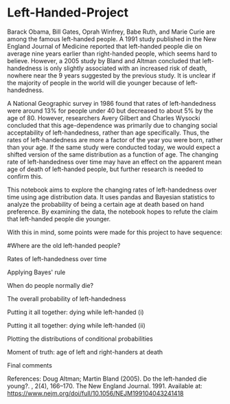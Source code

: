 # Left-Handed-Project


Barack Obama, Bill Gates, Oprah Winfrey, Babe Ruth, and Marie Curie are among the famous left-handed people. A 1991 study published in the New England Journal of Medicine reported that left-handed people die on average nine years earlier than right-handed people, which seems hard to believe. However, a 2005 study by Bland and Altman concluded that left-handedness is only slightly associated with an increased risk of death, nowhere near the 9 years suggested by the previous study. It is unclear if the majority of people in the world will die younger because of left-handedness.

A National Geographic survey in 1986 found that rates of left-handedness were around 13% for people under 40 but decreased to about 5% by the age of 80. However, researchers Avery Gilbert and Charles Wysocki concluded that this age-dependence was primarily due to changing social acceptability of left-handedness, rather than age specifically. Thus, the rates of left-handedness are more a factor of the year you were born, rather than your age. If the same study were conducted today, we would expect a shifted version of the same distribution as a function of age. The changing rate of left-handedness over time may have an effect on the apparent mean age of death of left-handed people, but further research is needed to confirm this.

This notebook aims to explore the changing rates of left-handedness over time using age distribution data. It uses pandas and Bayesian statistics to analyze the probability of being a certain age at death based on hand preference. By examining the data, the notebook hopes to refute the claim that left-handed people die younger.



With this in mind, some points were made for this project to have sequence: 

#Where are the old left-handed people?

Rates of left-handedness over time

Applying Bayes' rule

When do people normally die?

The overall probability of left-handedness

Putting it all together: dying while left-handed (i)

Putting it all together: dying while left-handed (ii)

Plotting the distributions of conditional probabilities

Moment of truth: age of left and right-handers at death

Final comments

References:
Doug Altman; Martin Bland (2005). Do the left-handed die young?. , 2(4), 166–170.
The New England Journal. 1991. Available at: <https://www.nejm.org/doi/full/10.1056/NEJM199104043241418>
